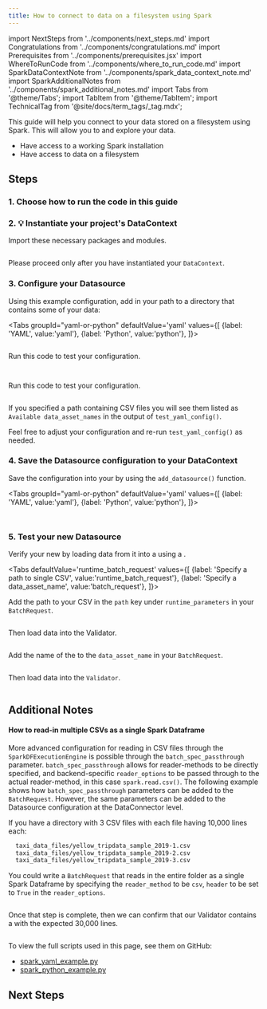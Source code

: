 ```yaml
---
title: How to connect to data on a filesystem using Spark
---
```


import NextSteps from '../components/next_steps.md'
import Congratulations from '../components/congratulations.md'
import Prerequisites from '../components/prerequisites.jsx'
import WhereToRunCode from '../components/where_to_run_code.md'
import SparkDataContextNote from '../components/spark_data_context_note.md'
import SparkAdditionalNotes from '../components/spark_additional_notes.md'
import Tabs from '@theme/Tabs';
import TabItem from '@theme/TabItem';
import TechnicalTag from '@site/docs/term_tags/_tag.mdx';

This guide will help you connect to your data stored on a filesystem using Spark.
This will allow you to <TechnicalTag tag="validation" text="Validate" /> and explore your data.

<Prerequisites>

- Have access to a working Spark installation
- Have access to data on a filesystem

</Prerequisites>

## Steps

### 1. Choose how to run the code in this guide

<WhereToRunCode />

### 2. 💡 Instantiate your project's DataContext

Import these necessary packages and modules.

```python file=../../../../tests/integration/docusaurus/connecting_to_your_data/filesystem/spark_yaml_example.py#L1-L4
```

<SparkDataContextNote />

Please proceed only after you have instantiated your `DataContext`.

### 3. Configure your Datasource

Using this example configuration, add in your path to a directory that contains some of your data:

<Tabs
  groupId="yaml-or-python"
  defaultValue='yaml'
  values={[
  {label: 'YAML', value:'yaml'},
  {label: 'Python', value:'python'},
  ]}>
  <TabItem value="yaml">

```python file=../../../../tests/integration/docusaurus/connecting_to_your_data/filesystem/spark_yaml_example.py#L20-L38
```

Run this code to test your configuration.

```python file=../../../../tests/integration/docusaurus/connecting_to_your_data/filesystem/spark_yaml_example.py#L44
```

</TabItem>
<TabItem value="python">

```python file=../../../../tests/integration/docusaurus/connecting_to_your_data/filesystem/spark_python_example.py#L21-L39
```

Run this code to test your configuration.

```python file=../../../../tests/integration/docusaurus/connecting_to_your_data/filesystem/spark_python_example.py#L47
```

</TabItem>
</Tabs>

If you specified a path containing CSV files you will see them listed as `Available data_asset_names` in the output of `test_yaml_config()`.

Feel free to adjust your configuration and re-run `test_yaml_config()` as needed.

### 4. Save the Datasource configuration to your DataContext

Save the configuration into your <TechnicalTag tag="data_context" text="Data Context" /> by using the `add_datasource()` function.

<Tabs
  groupId="yaml-or-python"
  defaultValue='yaml'
  values={[
  {label: 'YAML', value:'yaml'},
  {label: 'Python', value:'python'},
  ]}>

<TabItem value="yaml">

```python file=../../../../tests/integration/docusaurus/connecting_to_your_data/filesystem/spark_yaml_example.py#L44
```

</TabItem>
<TabItem value="python">

```python file=../../../../tests/integration/docusaurus/connecting_to_your_data/filesystem/spark_python_example.py#L46
```

</TabItem>
</Tabs>

### 5. Test your new Datasource

Verify your new <TechnicalTag tag="datasource" text="Datasource" /> by loading data from it into a <TechnicalTag tag="validator" text="Validator" /> using a <TechnicalTag tag="batch_request" text="Batch Request" />.

<Tabs
  defaultValue='runtime_batch_request'
  values={[
  {label: 'Specify a path to single CSV', value:'runtime_batch_request'},
  {label: 'Specify a data_asset_name', value:'batch_request'},
  ]}>
  <TabItem value="runtime_batch_request">

Add the path to your CSV in the `path` key under `runtime_parameters` in your `BatchRequest`.

```python file=../../../../tests/integration/docusaurus/connecting_to_your_data/filesystem/spark_yaml_example.py#L49-L55
```
Then load data into the Validator.
```python file=../../../../tests/integration/docusaurus/connecting_to_your_data/filesystem/spark_yaml_example.py#L61-L67
```

  </TabItem>
  <TabItem value="batch_request">

Add the name of the <TechnicalTag tag="data_asset" text="Data Asset" /> to the `data_asset_name` in your `BatchRequest`.

```python file=../../../../tests/integration/docusaurus/connecting_to_your_data/filesystem/spark_yaml_example.py#L73-L77
```
Then load data into the `Validator`.
```python file=../../../../tests/integration/docusaurus/connecting_to_your_data/filesystem/spark_yaml_example.py#L83-L89
```

  </TabItem>
</Tabs>


<Congratulations />

## Additional Notes

#### How to read-in multiple CSVs as a single Spark Dataframe

More advanced configuration for reading in CSV files through the `SparkDFExecutionEngine` is possible through the `batch_spec_passthrough` parameter.  `batch_spec_passthrough` allows for reader-methods to be directly specified, 
and backend-specific `reader_options` to be passed through to the actual reader-method, in this case `spark.read.csv()`. The following example shows how `batch_spec_passthrough` parameters can be added to the `BatchRequest`. However,
the same parameters can be added to the Datasource configuration at the DataConnector level. 

If you have a directory with 3 CSV files with each file having 10,000 lines each: 

```bash
  taxi_data_files/yellow_tripdata_sample_2019-1.csv
  taxi_data_files/yellow_tripdata_sample_2019-2.csv
  taxi_data_files/yellow_tripdata_sample_2019-3.csv
```

You could write a `BatchRequest` that reads in the entire folder as a single Spark Dataframe by specifying the `reader_method` to be `csv`, `header` to be set to `True` in the `reader_options`. 

```python file=../../../../tests/integration/docusaurus/connecting_to_your_data/filesystem/spark_python_example.py#L106-L113
```

Once that step is complete, then we can confirm that our Validator contains a <TechnicalTag tag="batch" text="Batch" /> with the expected 30,000 lines. 

```python file=../../../../tests/integration/docusaurus/connecting_to_your_data/filesystem/spark_python_example.py#L119-L127
```

<SparkAdditionalNotes />

To view the full scripts used in this page, see them on GitHub:

- [spark_yaml_example.py](https://github.com/great-expectations/great_expectations/blob/develop/tests/integration/docusaurus/connecting_to_your_data/filesystem/spark_yaml_example.py)
- [spark_python_example.py](https://github.com/great-expectations/great_expectations/blob/develop/tests/integration/docusaurus/connecting_to_your_data/filesystem/spark_python_example.py)

## Next Steps

<NextSteps />
